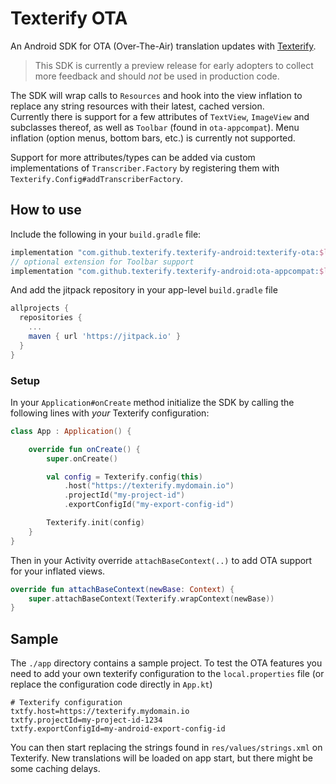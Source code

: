 # Texterify OTA

An Android SDK for OTA (Over-The-Air) translation updates with [Texterify](https://github.com/chrztoph/texterify/).

> This SDK is currently a preview release for early adopters to collect more feedback and should _not_ be used in production code.

The SDK will wrap calls to `Resources` and hook into the view inflation to replace any string resources with their latest, cached version.  
Currently there is support for a few attributes of `TextView`, `ImageView` and subclasses thereof, as well as `Toolbar` (found in `ota-appcompat`). Menu inflation (option menus, bottom bars, etc.) is currently not supported.

Support for more attributes/types can be added via custom implementations of `Transcriber.Factory` by registering them with `Texterify.Config#addTranscriberFactory`.
 
## How to use

Include the following in your `build.gradle` file:

```gradle
implementation "com.github.texterify.texterify-android:texterify-ota:$latestRelease"
// optional extension for Toolbar support
implementation "com.github.texterify.texterify-android:ota-appcompat:$latestRelease"
```

And add the jitpack repository in your app-level `build.gradle` file
```gradle
allprojects {
  repositories {
    ...
    maven { url 'https://jitpack.io' }
  }
}
```

### Setup

In your `Application#onCreate` method initialize the SDK by calling the following lines with _your_ Texterify configuration:

```kotlin
class App : Application() {

    override fun onCreate() {
        super.onCreate()

        val config = Texterify.config(this)
            .host("https://texterify.mydomain.io")
            .projectId("my-project-id")
            .exportConfigId("my-export-config-id")

        Texterify.init(config)
    }
}
```

Then in your Activity override `attachBaseContext(..)` to add OTA support for your inflated views.

```kotlin
override fun attachBaseContext(newBase: Context) {
    super.attachBaseContext(Texterify.wrapContext(newBase))
}
```

## Sample

The `./app` directory contains a sample project. To test the OTA features you need to add your own texterify configuration to the `local.properties` file (or replace the configuration code directly in `App.kt`)

```properties
# Texterify configuration
txtfy.host=https://texterify.mydomain.io
txtfy.projectId=my-project-id-1234
txtfy.exportConfigId=my-android-export-config-id
```

You can then start replacing the strings found in `res/values/strings.xml` on Texterify. New translations will be loaded on app start, but there might be some caching delays.
